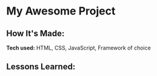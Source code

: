 







 # My Awesome Project




## How It's Made:

**Tech used:** HTML, CSS, JavaScript, Framework of choice



## Lessons Learned:





